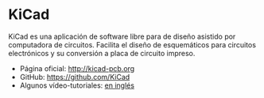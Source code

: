 # KiCad

KiCad es una aplicación de software libre para de diseño asistido por computadora de circuitos. Facilita el diseño de esquemáticos para circuitos electrónicos y su conversión a placa de circuito impreso.

- Página oficial: <http://kicad-pcb.org>
- GitHub: <https://github.com/KiCad>
- Algunos vídeo-tutoriales: [en inglés](https://www.youtube.com/playlist?list=PLCNJWVn9MJuORLQ3ds_U3D7RILfE4zdoL)
